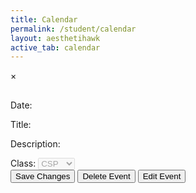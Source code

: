 ```yaml
---
title: Calendar
permalink: /student/calendar
layout: aesthetihawk
active_tab: calendar
---
```

<link rel="stylesheet" href="https://cdn.jsdelivr.net/npm/fullcalendar@5.11.0/main.min.css">
<!-- Tailwind CSS CDN -->
<link href="https://cdn.jsdelivr.net/npm/tailwindcss@2.2.19/dist/tailwind.min.css" rel="stylesheet">
<!-- FullCalendar Container -->
<div id="calendar" class="box-border z-0"></div>
<!-- Modal -->
<div id="eventModal" class="fixed z-[99999] inset-0 flex items-center justify-center bg-black bg-opacity-70 backdrop-blur-sm pt-12 hidden">
    <div class="relative bg-gray-900 mx-auto my-12 p-8 rounded-2xl shadow-2xl max-w-xl min-h-fit w-full text-white font-sans modal-content">
        <span class="text-gray-400 absolute right-8 top-6 text-3xl font-bold cursor-pointer transition-colors duration-300 hover:text-red-600" id="closeModal">&times;</span>
        <div class="modal-body">
            <h2 id="eventTitle" class="text-white text-4xl font-bold mb-6"></h2>
            <label for="editDate" class="block mt-2 mb-1 text-lg font-semibold">Date:</label>
            <p id="editDateDisplay" contentEditable='false' class="w-full p-3 rounded-xl border border-gray-700 text-base bg-gray-800 text-white box-border mb-4"></p>
            <input type="date" id="editDate" style="display: none;" class="w-full p-3 rounded-xl border border-gray-700 text-base bg-gray-800 text-white box-border mb-4">
            <label for="editTitle" class="block mt-2 mb-1 text-lg font-semibold">Title:</label>
            <p id="editTitle" contentEditable='false' class="w-full p-3 rounded-xl border border-gray-700 text-base bg-gray-800 text-white box-border mb-4"></p>
            <label for="editDescription" class="block mt-2 mb-1 text-lg font-semibold">Description:</label>
            <p id="editDescription" contentEditable='false' class="w-full p-3 rounded-xl border border-gray-700 text-base bg-gray-800 text-white box-border mb-4 whitespace-pre-wrap"></p>
            <label for="editPeriod" class="block mt-2 mb-1 text-lg font-semibold">Class:</label>
            <select id="editPeriod" disabled class="w-full p-3 rounded-xl border border-gray-700 text-base bg-gray-800 text-white box-border mb-4">
                <option value="CSP">CSP</option>
                <option value="CSA">CSA</option>
                <option value="CSSE">CSSE</option>
            </select>
        <div class="modal-actions">
            <button id="saveButton" class="w-full p-3 bg-red-700 text-white rounded-xl text-base font-bold cursor-pointer transition duration-200 hover:bg-red-900 mt-2 hidden">Save Changes</button>
            <button id="deleteButton" class="w-full p-3 bg-red-700 text-white rounded-xl text-base font-bold cursor-pointer transition duration-200 hover:bg-red-900 mt-2">Delete Event</button>
            <button id="editButton" class="w-full p-3 bg-red-700 text-white rounded-xl text-base font-bold cursor-pointer transition duration-200 hover:bg-red-900 mt-2">Edit Event</button>
        </div>
    </div>
</div>
<!-- FullCalendar JS -->
<script src="https://cdn.jsdelivr.net/npm/fullcalendar@5.11.0/main.min.js"></script>
<script type="module">
    import { javaURI, fetchOptions } from '{{site.baseurl}}/assets/js/api/config.js';
    let allEvents = []; // Global array to store all events
    let currentFilter = null; // Track the current filter
    document.addEventListener("DOMContentLoaded", function () {
        let currentEvent = null;
        let isAddingNewEvent = false;
        let calendar;
        function request() {
            return fetch(`${javaURI}/api/calendar/events`, fetchOptions)
                .then(response => {
                    if (response.status !== 200) {
                        console.error("HTTP status code: " + response.status);
                        return null;
                    }
                    return response.json();
                })
                .catch(error => {
                    console.error("Fetch error: ", error);
                    return null;
                });
        }
        function getAssignments() {
            return fetch(`${javaURI}/api/assignments/`)
                .then(response => {
                    if (!response.ok) {
                        throw new Error(`HTTP error! status: ${response.status}`);
                    }
                    return response.json();
                })
                .catch(error => {
                    console.error("Error fetching assignments:", error);
                    return null;
                });
        }
        function handleRequest() {
            Promise.all([request(), getAssignments()])
                .then(([calendarEvents, assignments]) => {
                    allEvents = []; // Reset allEvents
                    if (calendarEvents !== null) {
                        calendarEvents.forEach(event => {
                            try {
                                let color = "#808080";
                                if (event.class == "CSP") {
                                    color = "#3788d8";
                                } else if (event.class == "CSSE") {
                                    color = "#008000";
                                }
                                allEvents.push({
                                    id: event.id,
                                    period: event.period || null,
                                    //type: event.type,
                                    title: event.title.replace(/\(P[13]\)/gi, ""),
                                    description: event.description,
                                    start: event.date,
                                    color: color
                                });
                            } catch (err) {
                                console.error("Error loading calendar event:", event, err);
                            }
                        });
                    }
                    if (assignments !== null) {
                        assignments.forEach(assignment => {
                            try {
                                const [month, day, year] = assignment.dueDate.split('/');
                                const dueDate = new Date(year, month - 1, day).getTime();
                                allEvents.push({
                                    id: assignment.id,
                                    period: event.period,
                                    title: assignment.name,
                                    description: assignment.description,
                                    start: formatDate(dueDate),
                                    color: "#FFA500"
                                });
                            } catch (err) {
                                console.error("Error loading assignment:", assignment, err);
                            }
                        });
                    }
                    displayCalendar(filterEventsByClass(currentFilter)); // Display filtered events
                });
        }
        function displayCalendar(events) {
            const calendarEl = document.getElementById('calendar');
            if (calendar) {
                calendar.destroy(); // Destroy the existing calendar instance
            }
            calendar = new FullCalendar.Calendar(calendarEl, {
                initialView: 'dayGridMonth',
                headerToolbar: {
                    left: 'prev,next today allButton,csaButton,cspButton,csseButton',
                    center: 'title',
                    right: 'dayGridMonth,dayGridWeek,dayGridDay'
                },
                customButtons: {
                    allButton: {
                        text: 'All',
                        click: function () {
                            currentFilter = null;
                            displayCalendar(filterEventsByClass(currentFilter));
                        }
                    },
                    csaButton: {
                        text: 'CSA',
                        click: function () {
                            currentFilter = "CSA";
                            displayCalendar(filterEventsByClass(currentFilter));
                        }
                    },
                    cspButton: {
                        text: 'CSP',
                        click: function () {
                            currentFilter = "CSP";
                            displayCalendar(filterEventsByClass(currentFilter));
                        }
                    },
                    csseButton: {
                        text: 'CSSE',
                        click: function () {
                            currentFilter = "CSSE";
                            displayCalendar(filterEventsByClass(currentFilter));
                        }
                    }
                },
                views: {
                    dayGridMonth: { buttonText: 'Month' },
                    dayGridWeek: { buttonText: 'Week' },
                    dayGridDay: { buttonText: 'Day' }
                },
                events: events,
                eventClick: function (info) {
                    document.getElementById("saveButton").style.display = "none";
                    currentEvent = info.event;
                    document.getElementById('eventTitle').textContent = currentEvent.title;
                    document.getElementById('editTitle').innerHTML = currentEvent.title;
                    document.getElementById('editDescription').innerHTML = slackToHtml(currentEvent.extendedProps.description || "");
                    document.getElementById('editDateDisplay').textContent = formatDisplayDate(currentEvent.start);
                    document.getElementById('editDate').value = formatDate(currentEvent.start);
                    document.getElementById("editPeriod").value = currentEvent.extendedProps.period || "";
                    document.getElementById("eventModal").style.display = "block";
                    document.getElementById("deleteButton").style.display = "inline-block";
                    document.getElementById("editButton").style.display = "inline-block";
                },
                dateClick: function (info) {
                    isAddingNewEvent = true;
                    document.getElementById("eventTitle").textContent = "Add New Event";
                    document.getElementById("editTitle").innerHTML = "";
                    document.getElementById("editDescription").innerHTML = "";
                    document.getElementById("editDescription").contentEditable = true;
                    document.getElementById("editTitle").contentEditable = true;
                    document.getElementById('editDateDisplay').textContent = formatDisplayDate(info.date);
                    document.getElementById('editDate').value = formatDate(info.date);
                    document.getElementById("eventModal").style.display = "block";
                    document.getElementById("deleteButton").style.display = "none";
                    document.getElementById("editButton").style.display = "none";
                    document.getElementById("saveButton").style.display = "inline-block";
                    document.getElementById("saveButton").onclick = function () {
                        const updatedTitle = document.getElementById("editTitle").innerHTML.trim();
                        const updatedDescription = document.getElementById("editDescription").innerHTML;
                        const updatedDate = document.getElementById("editDate").value;
                        if (!updatedTitle || !updatedDescription || !updatedDate) {
                            alert("Title, Description, and Date cannot be empty!");
                            return;
                        }
                        const newEventPayload = {
                            title: updatedTitle,
                            description: updatedDescription,
                            date: updatedDate,
                            period: document.getElementById("editPeriod").value, // Event class (CSA, CSP, CSSE)
                        };
                        const newEvent = {
                            id: Date.now().toString(), // Generate a unique ID
                            title: updatedTitle,
                            description: updatedDescription,
                            start: updatedDate,
                            period: document.getElementById("editPeriod").value, // Assign the current filter (CSA, CSP, CSSE)
                            color: "#808080"
                        };
                        allEvents.push(newEvent); // Add to allEvents
                        displayCalendar(filterEventsByClass(currentFilter)); // Refresh calendar
                        document.getElementById("eventModal").style.display = "none";
                        fetch(`${javaURI}/api/calendar/add_event`, {
                            method: "POST",
                            headers: { "Content-Type": "application/json" },
                            body: JSON.stringify(newEventPayload),
                        })
                        .then(response => {
                            if (!response.ok) {
                                throw new Error(`Failed to add new event: ${response.status} ${response.statusText}`);
                            }
                            return response.json();
                        })
                        .then(() => {
                            // Re-fetch events from the backend to ensure the calendar is up-to-date
                            handleRequest();
                            document.getElementById("eventModal").style.display = "none";
                        })
                        .catch(error => {
                            console.error("Error adding event:", error);
                        });
                    };
                },
                // eventMouseEnter: function (info) {
                //     const tooltip = document.createElement('div');
                //     tooltip.className = 'event-tooltip';
                //     tooltip.innerHTML = `<strong>${info.event.title}</strong><br>${info.event.extendedProps.description || ''}`;
                //     document.body.appendChild(tooltip);
                //     tooltip.style.left = info.jsEvent.pageX + 'px';
                //     tooltip.style.top = info.jsEvent.pageY + 'px';
                // },
                // eventMouseLeave: function () {
                //     const tooltips = document.querySelectorAll('.event-tooltip');
                //     tooltips.forEach(tooltip => tooltip.remove());
                // }
            });
            calendar.render();
        }
        function filterEventsByClass(className) {
            if (!className) return allEvents; // If no filter is applied, return all events
            return allEvents.filter(event => event.period === className);
        }
        function formatDate(dateString) {
            const date = new Date(dateString);
            return date.toISOString().split("T")[0];
        }
        document.getElementById("closeModal").onclick = function () {
            document.getElementById('editDateDisplay').style.display = 'block';
            document.getElementById('editDateDisplay').style.display = 'block';
            document.getElementById('editDate').style.display = 'none';
            document.getElementById("saveButton").style.display = "none";
            document.getElementById("eventModal").style.display = "none";
            document.getElementById("editTitle").contentEditable = false;
            document.getElementById("editDescription").contentEditable = false;
            document.getElementById("eventModal").style.display = "none";
        };
        document.getElementById("saveButton").onclick = function () {
            const updatedPeriod = document.getElementById("editPeriod").value;
            const updatedTitle = document.getElementById("editTitle").innerHTML.trim();
            const updatedDescription = document.getElementById("editDescription").innerHTML;
            const updatedDate = document.getElementById("editDate").value;
            document.getElementById("saveButton").style.display = "none";
            document.getElementById('editDateDisplay').style.display = 'block';
            document.getElementById('editDate').style.display = 'none';
            document.getElementById('editDateDisplay').textContent = formatDisplayDate(new Date(updatedDate));
            document.getElementById("editDescription").contentEditable = false;
            document.getElementById("editPeriod").disabled = true;
            if (!updatedTitle || !updatedDescription || !updatedDate) {
                alert("Title, Description, and Date cannot be empty!");
                return;
            }
            if (isAddingNewEvent) {
                const newEventPayload = {
                    title: updatedTitle,
                    description: updatedDescription,
                    date: updatedDate,
                    period: updatedPeriod, // Event class (CSA, CSP, CSSE)
                };
                console.log(updatedPeriod);
                fetch(`${javaURI}/api/calendar/add_event`, {
                    method: "POST",
                    headers: { "Content-Type": "application/json" },
                    body: JSON.stringify(newEventPayload),
                })
                .then(response => {
                    if (!response.ok) {
                        throw new Error(`Failed to add new event: ${response.status} ${response.statusText}`);
                    }
                    return response.json(); // Parse the response JSON if needed
                })
                .then(newEvent => {
                    calendar.addEvent({
                        id: newEvent.id,
                        title: newEvent.title,
                        start: newEvent.date,
                        description: newEvent.description,
                        color: newEvent.color || "#808080",
                    });
                    document.getElementById("eventModal").style.display = "none";
                })
                .catch(error => {
                    console.warn("Error adding event to Slack:", error);
                    alert("This event has been added to the calendar but could not be updated in Slack.");
                    calendar.addEvent({
                        title: updatedTitle,
                        start: updatedDate,
                        description: updatedDescription,
                        color: "#808080"
                    });
                    document.getElementById("eventModal").style.display = "none";
                });
            } else {
                const payload = { newTitle: updatedTitle, description: updatedDescription, date: updatedDate, period: updatedPeriod };
                const id = currentEvent.id;
                fetch(`${javaURI}/api/calendar/edit/${id}`, {
                    method: "PUT",
                    headers: { "Content-Type": "application/json" },
                    body: JSON.stringify(payload),
                })
                .then(response => {
                    if (!response.ok) {
                        throw new Error(`Failed to update event: ${response.status} ${response.statusText}`);
                    }
                    return response.text();
                })
                .then(() => {
                    currentEvent.setProp("title", updatedTitle);
                    currentEvent.setExtendedProp("description", updatedDescription);
                    currentEvent.setStart(updatedDate);
                    currentEvent.setExtendedProp("period", updatedPeriod);
                    document.getElementById("eventModal").style.display = "none";
                })
                .catch(error => {
                    console.warn("Error updating event in Slack:", error);
                    alert("This event has been updated in the calendar but could not be updated in Slack.");
                    currentEvent.setProp("title", updatedTitle);
                    currentEvent.setExtendedProp("description", updatedDescription);
                    currentEvent.setStart(updatedDate);
                    document.getElementById("eventModal").style.display = "none";
                });
            }
        };
        document.getElementById("editButton").onclick = function () {
            document.getElementById('editDateDisplay').style.display = 'none';
            document.getElementById('editDate').style.display = 'block';
            document.getElementById("deleteButton").style.display = 'none';
            document.getElementById("saveButton").style.display = 'inline-block';
            document.getElementById("editDescription").contentEditable = true;
            document.getElementById("editTitle").contentEditable = true;
            document.getElementById("editPeriod").disabled = false; // Enable only on edit
            document.getElementById("editDescription").innerHTML = currentEvent.extendedProps.description || "";
        };
        document.getElementById("deleteButton").onclick = function () {
            if (!currentEvent) return;
            const id = currentEvent.id;
            const confirmation = confirm(`Are you sure you want to delete "${currentEvent.title}"?`);
            if (!confirmation) return;
            fetch(`${javaURI}/api/calendar/delete/${id}`, {
                method: "DELETE",
                headers: { "Content-Type": "application/json" }
            })
            .then(response => {
                if (!response.ok) {
                    throw new Error(`Failed to delete event: ${response.status} ${response.statusText}`);
                }
                return response.text();
            })
            .then(() => {
                currentEvent.remove();
                document.getElementById("eventModal").style.display = "none";
            })
            .catch(error => {
                console.error("Error deleting event:", error);
                alert("This event has been removed from the calendar but could not be deleted from Slack.");
                currentEvent.remove();
                document.getElementById("eventModal").style.display = "none";
            });
        };
        handleRequest();
    });
    document.addEventListener('keydown', function (event) {
        if (event.key === 'Escape') {
            document.getElementById('editDateDisplay').style.display = 'block';
            document.getElementById('editDate').style.display = 'none';
            document.getElementById("saveButton").style.display = "none";
            document.getElementById("eventModal").style.display = "none";
            document.getElementById("editTitle").contentEditable = false;
            document.getElementById("editDescription").contentEditable = false;
        }
    });
    window.onclick = function (event) {
        const modal = document.getElementById("eventModal");
        if (event.target === modal) {
            document.getElementById('editDateDisplay').style.display = 'block';
            document.getElementById('editDate').style.display = 'none';
            document.getElementById("saveButton").style.display = "none";
            document.getElementById("eventModal").style.display = "none";
            document.getElementById("editTitle").contentEditable = false;
            document.getElementById("editDescription").contentEditable = false;
            modal.style.display = "none";
        }
    };
    function slackToHtml(text) {
        if (!text) return '';
        // First pass - handle code blocks to prevent their content from being processed
        let processed = text;
        const codeBlocks = [];
        processed = processed.replace(/```([\s\S]*?)```/g, (match, content) => {
            codeBlocks.push(content);
            return `%%CODEBLOCK${codeBlocks.length-1}%%`;
        });
        // Second pass - handle inline code
        const inlineCodes = [];
        processed = processed.replace(/`([^`]+)`/g, (match, content) => {
            inlineCodes.push(content);
            return `%%INLINECODE${inlineCodes.length-1}%%`;
        })
        // Third pass - handle links
        const links = [];
        processed = processed.replace(/<((https?|ftp|mailto):[^|>]+)(?:\|([^>]+))?>/g, (match, url, protocol, text) => {
            const linkText = text || url;
            links.push({url, linkText});
            return `%%LINK${links.length-1}%%`;
        });
        // Process formatting (bold, italic, strikethrough) with nesting support
        processed = processed
            .replace(/(\*)([^*]+)\1/g, '<strong>$2</strong>')
            .replace(/(_)([^_]+)\1/g, '<em>$2</em>')
            .replace(/(~)([^~]+)\1/g, '<del>$2</del>');
        // Restore code blocks
        processed = processed.replace(/%%CODEBLOCK(\d+)%%/g, (match, index) => {
            return `<pre><code>${escapeHtml(codeBlocks[index])}</code></pre>`;
        });
        // Restore inline code
        processed = processed.replace(/%%INLINECODE(\d+)%%/g, (match, index) => {
            return `<code>${escapeHtml(inlineCodes[index])}</code>`;
        });
        // Restore links
        processed = processed.replace(/%%LINK(\d+)%%/g, (match, index) => {
            const {url, linkText} = links[index];
            return `<a href="${escapeHtml(url)}" target="_blank" rel="noopener">${escapeHtml(linkText)}</a>`;
        });
        // Convert newlines to <br> and preserve multiple newlines
        processed = processed.replace(/\n/g, '<br>');
        return processed;
    }
    // Helper function to escape HTML special characters
    function escapeHtml(unsafe) {
        if (!unsafe) return '';
        return unsafe
            .replace(/&/g, "&amp;")
            .replace(/</g, "&lt;")
            .replace(/>/g, "&gt;")
            .replace(/"/g, "&quot;")
            .replace(/'/g, "&#039;");
    }
    function formatDisplayDate(dateString) {
        const date = new Date(dateString);
        return date.toLocaleDateString('en-US', { 
            weekday: 'long', 
            year: 'numeric', 
            month: 'long', 
            day: 'numeric' 
        });
    }
</script>